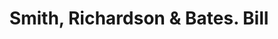 ---
doi: 10.7916/D80S11CP
date_other: '1870'
date_other_textual: 1870-1879
form: printed ephemera
genre:
- Invoices
name:
- Smith, Richardson & Bates
object_in_context_url: https://biggert.cul.columbia.edu/items/view/ave_biggert_00455
subject_hierarchical_geographic:
- Boston, Massachusetts, United States
subject_name:
- Smith, Richardson & Bates
title: Smith, Richardson & Bates. Bill
sort_title: Smith, Richardson & Bates. Bill
call_number: ave_biggert_00455
coordinates:
- 42.35805555555556,-71.06361111111111
pid: ave_biggert_00455
identifiers: ave_biggert_00455
thumbnail: https://derivativo-3.library.columbia.edu/iiif/2/ldpd:344133/full/!256,256/0/native.jpg
permalink: "/biggert/ave_biggert_00455/"
layout: iiif-image-page
---